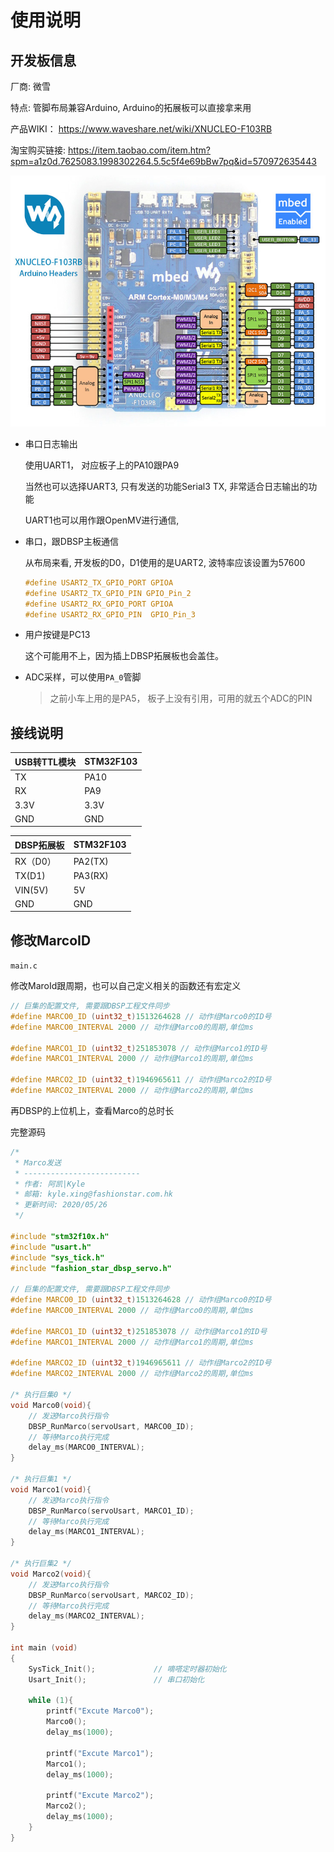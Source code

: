 # 使用说明



## 开发板信息

厂商: 微雪

特点: 管脚布局兼容Arduino, Arduino的拓展板可以直接拿来用

产品WIKI： https://www.waveshare.net/wiki/XNUCLEO-F103RB

淘宝购买链接: https://item.taobao.com/item.htm?spm=a1z0d.7625083.1998302264.5.5c5f4e69bBw7pq&id=570972635443



![](./image/TB23bx3hXkoBKNjSZFkXXb4tFXa_!!1623707245.jpg)

* 串口日志输出

  使用UART1， 对应板子上的PA10跟PA9

  当然也可以选择UART3, 只有发送的功能Serial3 TX, 非常适合日志输出的功能

  UART1也可以用作跟OpenMV进行通信,

* 串口，跟DBSP主板通信

  从布局来看, 开发板的D0，D1使用的是UART2, 波特率应该设置为57600

  ```c
  #define USART2_TX_GPIO_PORT GPIOA
  #define USART2_TX_GPIO_PIN GPIO_Pin_2
  #define USART2_RX_GPIO_PORT GPIOA
  #define USART2_RX_GPIO_PIN  GPIO_Pin_3
  ```

* 用户按键是PC13

  这个可能用不上，因为插上DBSP拓展板也会盖住。 

* ADC采样，可以使用`PA_0`管脚

  > 之前小车上用的是PA5， 板子上没有引用，可用的就五个ADC的PIN





## 接线说明

| USB转TTL模块 | STM32F103 |
| ------------ | --------- |
| TX           | PA10      |
| RX           | PA9       |
| 3.3V         | 3.3V      |
| GND          | GND       |



| DBSP拓展板 | STM32F103 |
| ---------- | --------- |
| RX（D0）   | PA2(TX)   |
| TX(D1)     | PA3(RX)   |
| VIN(5V)    | 5V        |
| GND        | GND       |



## 修改MarcoID

`main.c`

修改MaroId跟周期，也可以自己定义相关的函数还有宏定义

```c
// 巨集的配置文件, 需要跟DBSP工程文件同步
#define MARCO0_ID (uint32_t)1513264628 // 动作组Marco0的ID号
#define MARCO0_INTERVAL 2000 // 动作组Marco0的周期,单位ms

#define MARCO1_ID (uint32_t)251853078 // 动作组Marco1的ID号
#define MARCO1_INTERVAL 2000 // 动作组Marco1的周期,单位ms

#define MARCO2_ID (uint32_t)1946965611 // 动作组Marco2的ID号
#define MARCO2_INTERVAL 2000 // 动作组Marco2的周期,单位ms
```

再DBSP的上位机上，查看Marco的总时长



完整源码

```c
/*
 * Marco发送
 * --------------------------
 * 作者: 阿凯|Kyle
 * 邮箱: kyle.xing@fashionstar.com.hk
 * 更新时间: 2020/05/26
 */
 
#include "stm32f10x.h"
#include "usart.h"
#include "sys_tick.h"
#include "fashion_star_dbsp_servo.h"

// 巨集的配置文件, 需要跟DBSP工程文件同步
#define MARCO0_ID (uint32_t)1513264628 // 动作组Marco0的ID号
#define MARCO0_INTERVAL 2000 // 动作组Marco0的周期,单位ms

#define MARCO1_ID (uint32_t)251853078 // 动作组Marco1的ID号
#define MARCO1_INTERVAL 2000 // 动作组Marco1的周期,单位ms

#define MARCO2_ID (uint32_t)1946965611 // 动作组Marco2的ID号
#define MARCO2_INTERVAL 2000 // 动作组Marco2的周期,单位ms

/* 执行巨集0 */
void Marco0(void){
	// 发送Marco执行指令
	DBSP_RunMarco(servoUsart, MARCO0_ID);
	// 等待Marco执行完成
	delay_ms(MARCO0_INTERVAL);
}

/* 执行巨集1 */
void Marco1(void){
	// 发送Marco执行指令
	DBSP_RunMarco(servoUsart, MARCO1_ID);
	// 等待Marco执行完成
	delay_ms(MARCO1_INTERVAL);
}

/* 执行巨集2 */
void Marco2(void){
	// 发送Marco执行指令
	DBSP_RunMarco(servoUsart, MARCO2_ID);
	// 等待Marco执行完成
	delay_ms(MARCO2_INTERVAL);
}

int main (void)
{
	SysTick_Init(); 			// 嘀嗒定时器初始化
	Usart_Init(); 				// 串口初始化

	while (1){
		printf("Excute Marco0");
		Marco0();
		delay_ms(1000);

		printf("Excute Marco1");
		Marco1();
		delay_ms(1000);

		printf("Excute Marco2");
		Marco2();
		delay_ms(1000);
	}
}

```

